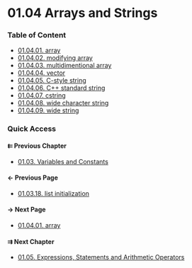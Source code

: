 # 01.04 Arrays and Strings

### Table of Content

* [01.04.01. array](./01.array.md)
* [01.04.02. modifying array](./02.store.md)
* [01.04.03. multidimentional array](./03.multidimensional.md)
* [01.04.04. vector](./04.vector.md)
* [01.04.05. C-style string](./05.char.md)
* [01.04.06. C++ standard string](./06.string.md)
* [01.04.07. cstring](./07.cstring.md)
* [01.04.08. wide character string](./08.wide-character-string.md)
* [01.04.09. wide string](./09.wide-string.md)

### Quick Access

<div class="previous_chapter pagination">

#### &#8647; Previous Chapter

* [01.03. Variables and Constants](./../../01.the_basics/03.variables&constants/README.md)
</div>

<div class="previous_page pagination">

#### &#8592; Previous Page

* [01.03.18. list initialization](./../../01.the_basics/03.variables&constants/18.initialization.md)

</div>
<div class="next_page pagination">

#### &#8594; Next Page

* [01.04.01. array](./../../01.the_basics/04.arrays&strings/01.array.md)

</div>
<div class="next_chapter pagination">

#### &#8649; Next Chapter

* [01.05. Expressions, Statements and Arithmetic Operators](./../../01.the_basics/05.expressions&statements&operators/README.md)

</div>
